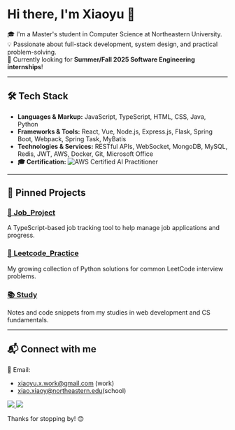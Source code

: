 # Hi there, I'm Xiaoyu 👋

🎓 I'm a Master's student in Computer Science at Northeastern University.  
💡 Passionate about full-stack development, system design, and practical problem-solving.  
🚀 Currently looking for **Summer/Fall 2025 Software Engineering internships**!

---

## 🛠 Tech Stack

- **Languages & Markup:** JavaScript, TypeScript, HTML, CSS, Java, Python
- **Frameworks & Tools:** React, Vue, Node.js, Express.js, Flask, Spring Boot, Webpack, Spring Task, MyBatis
- **Technologies & Services:** RESTful APIs, WebSocket, MongoDB, MySQL, Redis, JWT, AWS, Docker, Git, Microsoft Office
- **🎓 Certification:** ![AWS Certified AI Practitioner](https://www.credly.com/badges/10de0a65-f63a-4cb8-8166-702052412ce8/public_url)


---

## 📌 Pinned Projects

### [💼 Job_Project](https://github.com/x-xiaoyu/Job_Project)
A TypeScript-based job tracking tool to help manage job applications and progress.

### [🧠 Leetcode_Practice](https://github.com/x-xiaoyu/Leetcode_Practice)
My growing collection of Python solutions for common LeetCode interview problems.

### [📚 Study](https://github.com/x-xiaoyu/Study)
Notes and code snippets from my studies in web development and CS fundamentals.

---

## 📬 Connect with me

📧 Email:
- xiaoyu.x.work@gmail.com (work)
- xiao.xiaoy@northeastern.edu(school)

<a href="https://www.linkedin.com/in/xiaoyu-x-300210295" target="_blank">
  <img src="https://img.shields.io/badge/LinkedIn-blue?style=for-the-badge&logo=linkedin&logoColor=white" />
</a>
<a href="https://www.instagram.com/xiao_39n116e/" target="_blank">
  <img src="https://img.shields.io/badge/Instagram-E4405F?style=for-the-badge&logo=instagram&logoColor=white" />
</a>

Thanks for stopping by! 😊  
